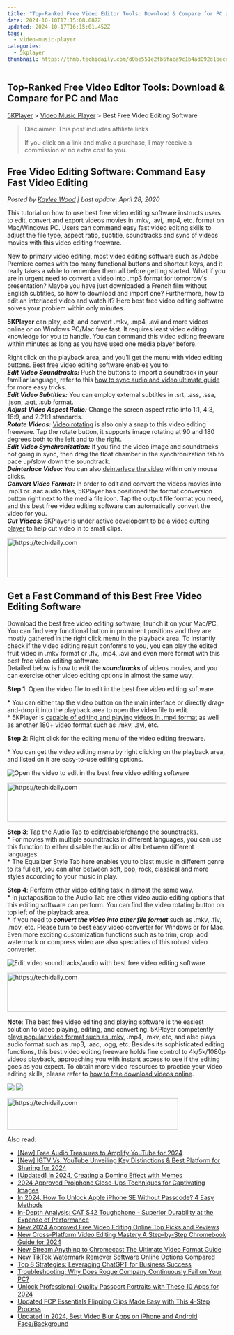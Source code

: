 ```yaml
---
title: "Top-Ranked Free Video Editor Tools: Download & Compare for PC and Mac"
date: 2024-10-10T17:15:08.087Z
updated: 2024-10-17T16:15:01.452Z
tags:
  - video-music-player
categories:
  - 5kplayer
thumbnail: https://thmb.techidaily.com/d0be551e2fb6faca9c1b4ad092d1becef6333157c069bc8e90a60ea7ce1eb907.jpg
---
```


## Top-Ranked Free Video Editor Tools: Download & Compare for PC and Mac

[5KPlayer](https://tools.techidaily.com/5kplayer/products/) \> [Video Music Player](https://tools.techidaily.com/5kplayer/video-music-player/) \> Best Free Video Editing Software

>  Disclaimer: This post includes affiliate links
>
>  If you click on a link and make a purchase, I may receive a commission at no extra cost to you.
>

## Free Video Editing Software: Command Easy Fast Video Editing

 _Posted by [Kaylee Wood](https://www.quora.com/profile/Amanda-Hu-21) | Last update: April 28, 2020_

This tutorial on how to use best free video editing software instructs users to edit, convert and export videos movies in .mkv, .avi, .mp4, etc. format on Mac/Windows PC. Users can command easy fast video editing skills to adjust the file type, aspect ratio, subtitle, soundtracks and sync of videos movies with this video editing freeware.

New to primary video editing, most video editing software such as Adobe Premiere comes with too many functional buttons and shortcut keys, and it really takes a while to remember them all before getting started. What if you are in urgent need to convert a video into .mp3 format for tomorrow's presentation? Maybe you have just downloaded a French film without English subtitles, so how to download and import one? Furthermore, how to edit an interlaced video and watch it? Here best free video editing software solves your problem within only minutes.

**5KPlayer** can play, edit, and convert .mkv, .mp4, .avi and more videos online or on Windows PC/Mac free fast. It requires least video editing knowledge for you to handle. You can command this video editing freeware within minutes as long as you have used one media player before.

Right click on the playback area, and you'll get the menu with video editing buttons. Best free video editing software enables you to:  
**_Edit Video Soundtracks:_** Push the buttons to import a soundtrack in your familiar language, refer to this [how to sync audio and video ultimate guide](https://tools.techidaily.com/5kplayer/video-music-player/) for more easy tricks.  
**_Edit Video Subtitles:_** You can employ external subtitles in .srt, .ass, .ssa, .json, .aqt, .sub format.  
**_Adjust Video Aspect Ratio:_** Change the screen aspect ratio into 1:1, 4:3, 16:9, and 2.21:1 standards.  
**_Rotate Videos:_** [Video rotating](https://tools.techidaily.com/5kplayer/video-music-player/) is also only a snap to this video editing freeware. Tap the rotate button, it supports image rotating at 90 and 180 degrees both to the left and to the right.  
**_Edit Video Synchronization:_** If you find the video image and soundtracks not going in sync, then drag the float chamber in the synchronization tab to pace up/slow down the soundtrack.  
**_Deinterlace Video:_** You can also [deinterlace the video](https://tools.techidaily.com/5kplayer/video-music-player/) within only mouse clicks.  
**_Convert Video Format:_** In order to edit and convert the videos movies into .mp3 or .aac audio files, 5KPlayer has positioned the format conversion button right next to the media file icon. Tap the output file format you need, and this best free video editing software can automatically convert the video for you.  
**_Cut Videos:_** 5KPlayer is under active developemt to be a [video cutting player](https://tools.techidaily.com/5kplayer/video-music-player/) to help cut video in to small clips.

<!-- affiliate ads begin -->
<a href="https://aligracehair.sjv.io/c/5597632/2135375/19272" target="_top" id="2135375">
  <img src="//a.impactradius-go.com/display-ad/19272-2135375" border="0" alt="https://techidaily.com" width="728" height="90"/>
</a>
<img height="0" width="0" src="https://aligracehair.sjv.io/i/5597632/2135375/19272" style="position:absolute;visibility:hidden;" border="0" />
<!-- affiliate ads end -->

## Get a Fast Command of this Best Free Video Editing Software

Download the best free video editing software, launch it on your Mac/PC. You can find very functional button in prominent positions and they are mostly gathered in the right click menu in the playback area. To instantly check if the video editing result conforms to you, you can play the edited fruit video in .mkv format or .flv, .mp4, .avi and even more format with this best free video editing software.  
 Detailed below is how to edit the **_soundtracks_** of videos movies, and you can exercise other video editing options in almost the same way.

**Step 1**: Open the video file to edit in the best free video editing software.

\* You can either tap the video button on the main interface or directly drag-and-drop it into the playback area to open the video file to edit.  
 \* 5KPlayer is [capable of editing and playing videos in .mp4 format](https://tools.techidaily.com/5kplayer/video-music-player/) as well as another 180+ video format such as .mkv, .avi, etc.

**Step 2**: Right click for the editing menu of the video editing freeware.

\* You can get the video editing menu by right clicking on the playback area, and listed on it are easy-to-use editing options.

![Open the video to edit in the best free video editing software](https://www.5kplayer.com/video-music-player/img/5kplayer-video-edit-software-yxt-042001.jpg) 

<!-- affiliate ads begin -->
<a href="https://appsumo.8odi.net/c/5597632/2043597/7443" target="_top" id="2043597">
  <img src="//a.impactradius-go.com/display-ad/7443-2043597" border="0" alt="https://techidaily.com" width="728" height="90"/>
</a>
<img height="0" width="0" src="https://appsumo.8odi.net/i/5597632/2043597/7443" style="position:absolute;visibility:hidden;" border="0" />
<!-- affiliate ads end -->

**Step 3**: Tap the Audio Tab to edit/disable/change the soundtracks.  
\* For movies with multiple soundtracks in different languages, you can use this function to either disable the audio or alter between different languages.  
\* The Equalizer Style Tab here enables you to blast music in different genre to its fullest, you can alter between soft, pop, rock, classical and more styles according to your music in play.

**Step 4**: Perform other video editing task in almost the same way.  
\* In juxtaposition to the Audio Tab are other video audio editing options that this editing software can perform. You can find the video rotating button on top left of the playback area.  
\* If you need to **_convert the video into other file format_** such as .mkv, .flv, .mov, etc. Please turn to best easy video converter for Windows or for Mac. Even more exciting customization functions such as to trim, crop, add watermark or compress video are also specialties of this robust video converter.

![Edit video soundtracks/audio with best free video editing software](https://www.5kplayer.com/video-music-player/img/5kplayer-video-edit-software-yxt-042002.jpg) 

<!-- affiliate ads begin -->
<a href="https://aligracehair.sjv.io/c/5597632/2027181/19272" target="_top" id="2027181">
  <img src="//a.impactradius-go.com/display-ad/19272-2027181" border="0" alt="https://techidaily.com" width="728" height="90"/>
</a>
<img height="0" width="0" src="https://aligracehair.sjv.io/i/5597632/2027181/19272" style="position:absolute;visibility:hidden;" border="0" />
<!-- affiliate ads end -->

**Note**: The best free video editing and playing software is the easiest solution to video playing, editing, and converting. 5KPlayer competently [plays popular video format such as .mkv](https://tools.techidaily.com/5kplayer/video-music-player/), .mp4, .mkv, etc, and also plays audio format such as .mp3, .aac, .ogg, etc. Besides its sophisticated editing functions, this best video editing freeware holds fine control to 4k/5k/1080p videos playback, approaching you with instant access to see if the editing goes as you expect. To obtain more video resources to practice your video editing skills, please refer to [how to free download videos online](https://tools.techidaily.com/5kplayer/youtube-download/).

[![](https://www.5kplayer.com/video-music-player/../button/freedownwhitewin.png)](https://tools.techidaily.com/5kplayer/products/) [![](https://www.5kplayer.com/video-music-player/../button/freedownbackmac.png)](https://tools.techidaily.com/5kplayer/products/)

<!-- affiliate ads begin -->
<a href="https://aligracehair.sjv.io/c/5597632/2135359/19272" target="_top" id="2135359">
  <img src="//a.impactradius-go.com/display-ad/19272-2135359" border="0" alt="https://techidaily.com" width="392" height="72"/>
</a>
<img height="0" width="0" src="https://aligracehair.sjv.io/i/5597632/2135359/19272" style="position:absolute;visibility:hidden;" border="0" />
<!-- affiliate ads end -->

<ins class="adsbygoogle"
     style="display:block"
     data-ad-format="autorelaxed"
     data-ad-client="ca-pub-7571918770474297"
     data-ad-slot="1223367746"></ins>

<ins class="adsbygoogle"
     style="display:block"
     data-ad-client="ca-pub-7571918770474297"
     data-ad-slot="8358498916"
     data-ad-format="auto"
     data-full-width-responsive="true"></ins>

<span class="atpl-alsoreadstyle">Also read:</span>
<div><ul>
<li><a href="https://youtube-lab.techidaily.com/ree-audio-treasures-to-amplify-youtube-for-2024/"><u>[New] Free Audio Treasures to Amplify YouTube for 2024</u></a></li>
<li><a href="https://youtube-docs.techidaily.com/gtv-vs-youtube-unveiling-key-distinctions-and-best-platform-for-sharing-for-2024/"><u>[New] IGTV Vs. YouTube Unveiling Key Distinctions & Best Platform for Sharing for 2024</u></a></li>
<li><a href="https://fox-helps.techidaily.com/updated-in-2024-creating-a-domino-effect-with-memes/"><u>[Updated] In 2024, Creating a Domino Effect with Memes</u></a></li>
<li><a href="https://extra-guidance.techidaily.com/2024-approved-proiphone-close-ups-techniques-for-captivating-images/"><u>2024 Approved Proiphone Close-Ups Techniques for Captivating Images</u></a></li>
<li><a href="https://ios-unlock.techidaily.com/in-2024-how-to-unlock-apple-iphone-se-without-passcode-4-easy-methods-by-drfone-ios/"><u>In 2024, How To Unlock Apple iPhone SE Without Passcode? 4 Easy Methods</u></a></li>
<li><a href="https://buynow-marvelous.techidaily.com/in-depth-analysis-cat-s42-toughphone-superior-durability-at-the-expense-of-performance/"><u>In-Depth Analysis: CAT S42 Toughphone - Superior Durability at the Expense of Performance</u></a></li>
<li><a href="https://video-ai-editor.techidaily.com/new-2024-approved-free-video-editing-online-top-picks-and-reviews/"><u>New 2024 Approved Free Video Editing Online Top Picks and Reviews</u></a></li>
<li><a href="https://video-ai-editor.techidaily.com/new-cross-platform-video-editing-mastery-a-step-by-step-chromebook-guide-for-2024/"><u>New Cross-Platform Video Editing Mastery A Step-by-Step Chromebook Guide for 2024</u></a></li>
<li><a href="https://video-ai-editor.techidaily.com/new-stream-anything-to-chromecast-the-ultimate-video-format-guide/"><u>New Stream Anything to Chromecast The Ultimate Video Format Guide</u></a></li>
<li><a href="https://video-ai-editor.techidaily.com/new-tiktok-watermark-remover-software-online-options-compared/"><u>New TikTok Watermark Remover Software Online Options Compared</u></a></li>
<li><a href="https://tech-haven.techidaily.com/top-8-strategies-leveraging-chatgpt-for-business-success/"><u>Top 8 Strategies: Leveraging ChatGPT for Business Success</u></a></li>
<li><a href="https://program-issues.techidaily.com/troubleshooting-why-does-rogue-company-continuously-fail-on-your-pc/"><u>Troubleshooting: Why Does Rogue Company Continuously Fail on Your PC?</u></a></li>
<li><a href="https://some-approaches.techidaily.com/unlock-professional-quality-passport-portraits-with-these-10-apps-for-2024/"><u>Unlock Professional-Quality Passport Portraits with These 10 Apps for 2024</u></a></li>
<li><a href="https://video-ai-editor.techidaily.com/updated-fcp-essentials-flipping-clips-made-easy-with-this-4-step-process/"><u>Updated FCP Essentials Flipping Clips Made Easy with This 4-Step Process</u></a></li>
<li><a href="https://video-ai-editor.techidaily.com/updated-in-2024-best-video-blur-apps-on-iphone-and-android-facebackground/"><u>Updated In 2024, Best Video Blur Apps on iPhone and Android Face/Background</u></a></li>
</ul></div>

